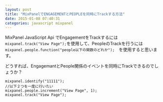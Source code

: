 ```yaml
---
layout: post
title: "MixPanelでENGAGEMENTとPEOPLEを同時にTrackする方法"
date: 2015-01-08 07:40:31
categories: javascript mixpanel
---
```

<p>MixPanel JavaScript Api でEngagementをTrackするには　<code>mixpanel.track("View Page");</code>を使用して、PeopleのTrackを行うには <code>mixpanel.people.function("people以下の関数のどれか");</code>　を使用すると思います。</p>

<p>どうすれば、EngagemantとPeople関係のイベントを同時にTrackできるのでしょうか？</p>

<pre><code>mixpanel.identify("11111");
//以下２つを一度に行いたい
mixpanel.people.increment("View Page", 1);
mixpanel.track("View Page");
</code></pre>
